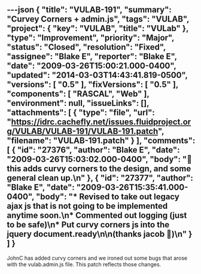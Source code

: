 ---json
{
  "title": "VULAB-191",
  "summary": "Curvey Corners + admin.js",
  "tags": "VULAB",
  "project": {
    "key": "VULAB",
    "title": "VULab"
  },
  "type": "Improvement",
  "priority": "Major",
  "status": "Closed",
  "resolution": "Fixed",
  "assignee": "Blake E",
  "reporter": "Blake E",
  "date": "2009-03-26T15:00:21.000-0400",
  "updated": "2014-03-03T14:43:41.819-0500",
  "versions": [
    "0.5"
  ],
  "fixVersions": [
    "0.5"
  ],
  "components": [
    "RASCAL",
    "Web"
  ],
  "environment": null,
  "issueLinks": [],
  "attachments": [
    {
      "type": "file",
      "url": "https://idrc.cachefly.net/issues.fluidproject.org/VULAB/VULAB-191/VULAB-191.patch",
      "filename": "VULAB-191.patch"
    }
  ],
  "comments": [
    {
      "id": "27376",
      "author": "Blake E",
      "date": "2009-03-26T15:03:02.000-0400",
      "body": "🙂 this adds curvy corners to the design, and some general clean up.\n"
    },
    {
      "id": "27377",
      "author": "Blake E",
      "date": "2009-03-26T15:35:41.000-0400",
      "body": "* Revised to take out legacy ajax js that is not going to be implemented anytime soon.\n* Commented out logging (just to be safe)\n* Put curvy corners js into the jquery document.ready\n\n(thanks jacob 🙂)\n"
    }
  ]
}
---
JohnC has added curvy corners and we ironed out some bugs that arose with the vulab.admin.js file. This patch reflects those changes.

        